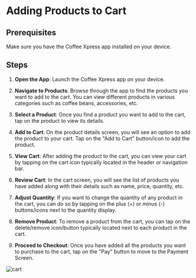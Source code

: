 # Adding Products to Cart

## Prerequisites
Make sure you have the Coffee Xpress app installed on your device.

## Steps

1. **Open the App**: Launch the Coffee Xpress app on your device.

2. **Navigate to Products**: Browse through the app to find the products you want to add to the cart. You can view different products in various categories such as coffee beans, accessories, etc.

3. **Select a Product**: Once you find a product you want to add to the cart, tap on the product to view its details.

4. **Add to Cart**: On the product details screen, you will see an option to add the product to your cart. Tap on the "Add to Cart" button/icon to add the product.

5. **View Cart**: After adding the product to the cart, you can view your cart by tapping on the cart icon typically located in the header or navigation bar.

6. **Review Cart**: In the cart screen, you will see the list of products you have added along with their details such as name, price, quantity, etc.

7. **Adjust Quantity**: If you want to change the quantity of any product in the cart, you can do so by tapping on the plus (+) or minus (-) buttons/icons next to the quantity display.

8. **Remove Product**: To remove a product from the cart, you can tap on the delete/remove icon/button typically located next to each product in the cart.

9. **Proceed to Checkout**: Once you have added all the products you want to purchase to the cart, tap on the "Pay" button to move to the Payment Screen.

![cart](https://github.com/sarguru1981/Coffee_Xpress/assets/4471129/91332ea5-4865-44fc-8314-3cab2cd31c49)

